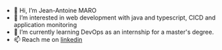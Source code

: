 - 👋 Hi, I’m Jean-Antoine MARO
- 👀 I’m interested in web development with java and typescript, CICD and application monitoring
- 🌱 I’m currently learning DevOps as an internship for a master's degree.
- 📫 Reach me on [linkedin](https://www.linkedin.com/in/jean-antoine-maro)

<!---
ja-maro/ja-maro is a ✨ special ✨ repository because its `README.md` (this file) appears on your GitHub profile.
You can click the Preview link to take a look at your changes.
--->
